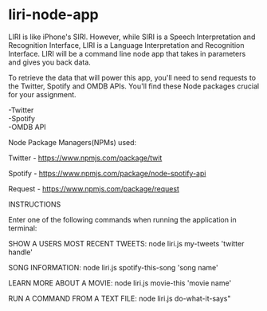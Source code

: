 # liri-node-app
LIRI is like iPhone's SIRI. However, while SIRI is a Speech Interpretation and Recognition Interface, LIRI is a Language Interpretation and Recognition Interface. LIRI will be a command line node app that takes in parameters and gives you back data.

To retrieve the data that will power this app, you'll need to send requests to the Twitter, Spotify and OMDB APIs. You'll find these Node packages crucial for your assignment.   

-Twitter <br>
-Spotify <br>
-OMDB API

Node Package Managers(NPMs) used:

Twitter - https://www.npmjs.com/package/twit

Spotify - https://www.npmjs.com/package/node-spotify-api

Request - https://www.npmjs.com/package/request

INSTRUCTIONS

Enter one of the following commands when running the application in terminal:

SHOW A USERS MOST RECENT TWEETS: node liri.js my-tweets 'twitter handle'

SONG INFORMATION: node liri.js spotify-this-song 'song name'

LEARN MORE ABOUT A MOVIE: node liri.js movie-this 'movie name'

RUN A COMMAND FROM A TEXT FILE: node liri.js do-what-it-says"

